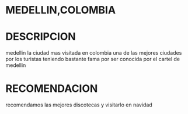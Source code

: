# MEDELLIN,COLOMBIA
# DESCRIPCION 
 medellin la ciudad mas visitada en colombia una de las mejores ciudades por los turistas teniendo bastante fama por ser conocida por el cartel de medellin
# RECOMENDACION 
 recomendamos las mejores discotecas y visitarlo en navidad 
